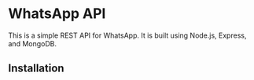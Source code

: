 # WhatsApp API

This is a simple REST API for WhatsApp. It is built using Node.js, Express, and MongoDB.

## Installation

